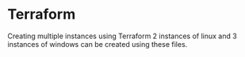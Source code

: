 # Terraform
Creating multiple instances using Terraform
2 instances of linux and 3 instances of windows can be created using these files.
